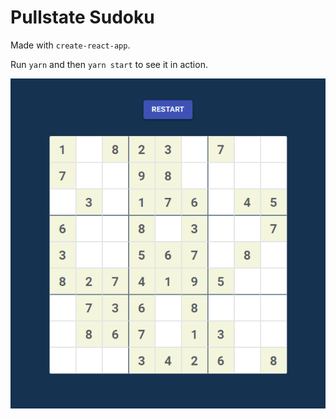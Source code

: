 # Pullstate Sudoku

Made with `create-react-app`.

Run `yarn` and then `yarn start` to see it in action.

<p align="center">
  <img src="https://github.com/lostpebble/pullstate-sudoku/raw/master/pullstate-sudoku-new.png" alt="Pullstate" />
</p>
